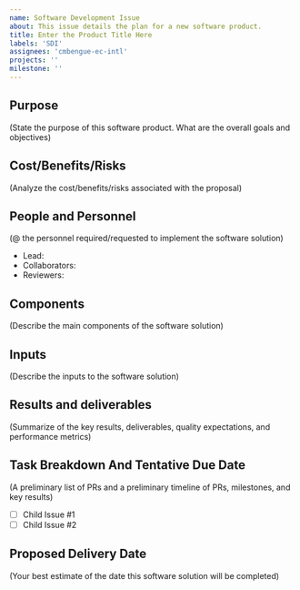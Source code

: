```yaml
---
name: Software Development Issue
about: This issue details the plan for a new software product.
title: Enter the Product Title Here
labels: 'SDI'
assignees: 'cmbengue-ec-intl'
projects: ''
milestone: ''
---
```


## Purpose
(State the purpose of this software product. What are the overall goals and objectives)

## Cost/Benefits/Risks
(Analyze the cost/benefits/risks associated with the proposal)

## People and Personnel
(@ the personnel required/requested to implement the software solution)
- Lead:
- Collaborators:
- Reviewers:

## Components
(Describe the main components of the software solution)

## Inputs
(Describe the inputs to the software solution)

## Results and deliverables
(Summarize of the key results, deliverables, quality expectations, and performance metrics)

## Task Breakdown And Tentative Due Date
(A preliminary list of PRs and a preliminary timeline of PRs, milestones, and key results)
- [ ] Child Issue #1
- [ ] Child Issue #2

## Proposed Delivery Date
(Your best estimate of the date this software solution will be completed)
